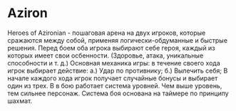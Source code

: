 # Aziron
Heroes of Azironian - пошаговая арена на двух игроков, которые сражаются между собой, применяя логически-обдуманные и быстрые решения.
Перед боем оба игрока выбирают себе героя, каждый из которых имеет свои осбенности. (Здоровье, атака, уникальные способности и т. д.)
Основная механика игры: в течение своего хода игрок выбирает действие: 
а.) Удар по противнику;
б.) Вылечить себя;
В начале каждого хода игрок получает случайные бонусы и выбирает один из трех.
В в бою работает система уровней. Чем выше уровень, тем сильнее персонаж.
Система боя основана на таймере по принципу шахмат.

